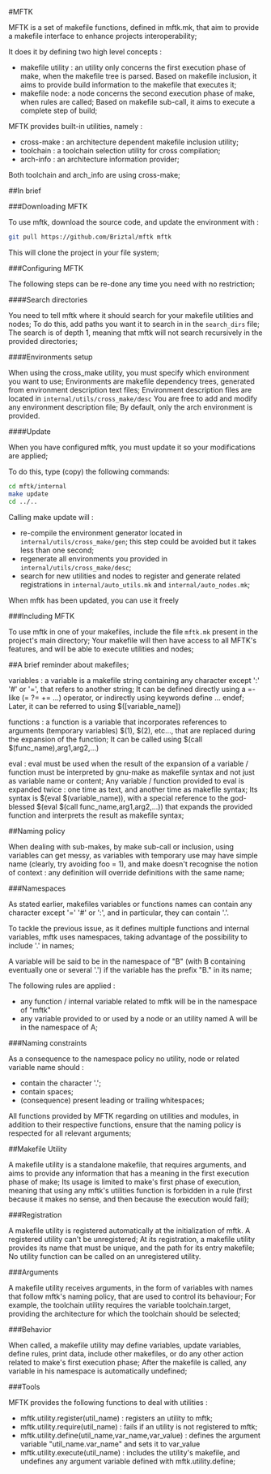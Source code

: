 #MFTK

MFTK is a set of makefile functions, defined in mftk.mk, that aim to provide 
a makefile interface to enhance projects interoperability;

It does it by defining two high level concepts :
- makefile utility : an utility only concerns the first execution phase of make, 
when the makefile tree is parsed. 
Based on makefile inclusion, it aims to provide build information to the 
makefile that executes it;
- makefile node: a node concerns the second execution phase of make, when 
rules are called; 
Based on makefile sub-call, it aims to execute a complete step of build;

MFTK provides built-in utilities, namely :
- cross-make : an architecture dependent makefile inclusion utility; 
- toolchain : a toolchain selection utility for cross compilation;
- arch-info : an architecture information provider;

Both toolchain and arch_info are using cross-make;


##In brief

###Downloading MFTK

To use mftk, download the source code, and update the environment with :

```bash
git pull https://github.com/Briztal/mftk mftk
```

This will clone the project in your file system;

###Configuring MFTK

The following steps can be re-done any time you need with no restriction;

####Search directories

You need to tell mftk where it should search for your makefile utilities and 
nodes;
To do this, add paths you want it to search in in the `search_dirs` file;
The search is of depth 1, meaning that mftk will not search recursively in the 
provided directories;

####Environments setup

When using the cross_make utility, you must specify which environment you 
want to use; 
Environments are makefile dependency trees, generated from environment 
description text files;
Environment description files are located in `internal/utils/cross_make/desc`
You are free to add and modify any environment description file; By default, 
only the arch environment is provided.

####Update

When you have configured mftk, you must update it so your modifications are 
applied;

To do this, type (copy) the following commands:

```bash
cd mftk/internal
make update
cd ../..
```

Calling make update will :
- re-compile the environment generator located in 
`internal/utils/cross_make/gen`;
this step could be avoided but it takes less than one second;
- regenerate all environments you provided in `internal/utils/cross_make/desc`;
- search for new utilities and nodes to register and generate related 
registrations in `internal/auto_utils.mk` and `internal/auto_nodes.mk`;

When mftk has been updated, you can use it freely


###Including MFTK

To use mftk in one of your makefiles, include the file `mftk.mk` present in 
the project's main directory; 
Your makefile will then have access to all MFTK's features, and will be able 
to execute utilities and nodes;


##A brief reminder about makefiles;

variables : a variable is a makefile string containing any character except 
':' '#' or '=', that refers to another string; 
It can be defined directly using a =-like (= ?= += ...) operator, or indirectly
using keywords define ... endef;
Later, it can be referred to using $([variable_name])

functions : a function is a variable that incorporates references to arguments 
(temporary variables) $(1), $(2), etc..., that are replaced during the expansion
of the function;
It can be called using $(call $(func_name),arg1,arg2,...)

eval : eval must be used when the result of the expansion of a variable / 
function must be interpreted by gnu-make as makefile syntax and not just 
as variable name or content; 
Any variable / function provided to eval is expanded twice : one time as text, 
and another time as makefile syntax;
Its syntax is $(eval $(variable_name)), with a special reference to the 
god-blessed $(eval $(call func_name,arg1,arg2,...)) that expands the provided 
function and interprets the result as makefile syntax;


##Naming policy


When dealing with sub-makes, by make sub-call or inclusion, using variables 
can get messy, as variables with temporary use may have simple name (clearly, 
try avoiding foo = 1), and make doesn't recognise the notion of context : any 
definition will override definitions with the same name;

###Namespaces

As stated earlier, makefiles variables or functions names can contain any 
character except '=' '#' or ':', and in particular, they can contain '.'.

To tackle the previous issue, as it defines multiple functions and internal 
variables, mftk uses namespaces, taking advantage of the possibility to include 
'.' in names;

A variable will be said to be in the namespace of "B" (with B containing 
eventually one or several '.') if the variable has the prefix "B." in its name; 

The following rules are applied :
- any function / internal variable related to mftk will be in the namespace of
"mftk"
- any variable provided to or used by a node or an utility named A will be in 
the namespace of A;

###Naming constraints

As a consequence to the namespace policy no utility, node or related variable 
name should :
- contain the character '.';
- contain spaces;
- (consequence) present leading or trailing whitespaces;

All functions provided by MFTK regarding on utilities and modules, in addition 
to their respective functions, ensure that the naming policy is respected for 
all relevant arguments;


##Makefile Utility

A makefile utility is a standalone makefile, that requires arguments, and aims 
to provide any information that has a meaning in the first execution phase of 
make;
Its usage is limited to make's first phase of execution, meaning that 
using any mftk's utilities function is forbidden in a rule (first because it
makes no sense, and then because the execution would fail);

###Registration

A makefile utility is registered automatically at the initialization of mftk. 
A registered utility can't be unregistered;
At its registration, a makefile utility provides its name that must be unique, 
and the path for its entry makefile;
No utility function can be called on an unregistered utility.

###Arguments

A makefile utility receives arguments, in the form of variables with names 
that follow mftk's naming policy, that are used to control its behaviour;
For example, the toolchain utility requires the variable toolchain.target, 
providing the architecture for which the toolchain should be selected;

###Behavior

When called, a makefile utility may define variables, update variables, 
define rules, print data, include other makefiles, or do any other action 
related to make's first execution phase;
After the makefile is called, any variable in his namespace is automatically 
undefined;

###Tools

MFTK provides the following functions to deal with utilities :
- mftk.utility.register(util_name) : registers an utility to mftk;
- mftk.utility.require(util_name) : fails if an utility is not registered to 
mftk;
- mftk.utility.define(util_name,var_name,var_value) : defines the argument 
variable "util_name.var_name" and sets it to var_value
- mftk.utility.execute(util_name) : includes the utility's makefile, and 
undefines any argument variable defined with mftk.utility.define;
